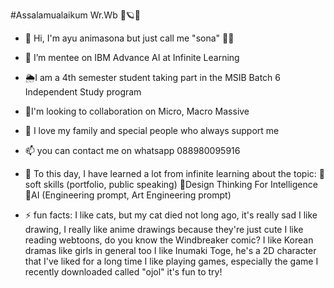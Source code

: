 #Assalamualaikum Wr.Wb  🌾🪐💫


- 👋 Hi, I'm ayu animasona but just call me "sona" 💅🤭
- 👀 I’m mentee on IBM Advance AI at Infinite Learning 
- 🌦️I am a 4th semester student taking part in the MSIB Batch 6 Independent Study program
- 🪻I'm looking to collaboration on Micro, Macro Massive 
- 💞️ I love my family and special people who always support me
- 📫 you can contact me on whatsapp 088980095916
  
- 🌱 To this day, I have learned a lot from infinite learning
      about the topic: 🎀soft skills (portfolio, public speaking)
                       🎀Design Thinking For Intelligence
                       🎀AI (Engineering prompt, Art Engineering prompt)
  
- ⚡ fun facts:
     I like cats, but my cat died not long ago, it's really sad
     I like drawing, I really like anime drawings because they're just cute
     I like reading webtoons, do you know the Windbreaker comic?
     I like Korean dramas like girls in general too
     I like Inumaki Toge, he's a 2D character that I've liked for a long time
     I like playing games, especially the game I recently downloaded called "ojol" it's fun to try!

<!---
Ayuanimasona18/Ayuanimasona18 is a ✨ special ✨ repository because its `README.md` (this file) appears on your GitHub profile.
You can click the Preview link to take a look at your changes.
--->
